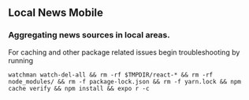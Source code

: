 ## Local News Mobile

### Aggregating news sources in local areas.

For caching and other package related issues begin troubleshooting by running

```
watchman watch-del-all && rm -rf $TMPDIR/react-* && rm -rf node_modules/ && rm -f package-lock.json && rm -f yarn.lock && npm cache verify && npm install && expo r -c
```